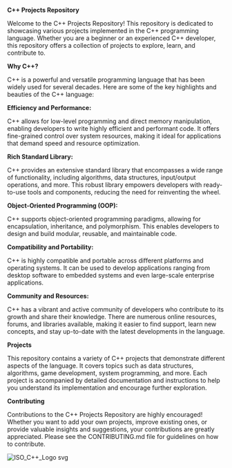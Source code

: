 **C++ Projects Repository**

Welcome to the C++ Projects Repository! This repository is dedicated to showcasing various projects implemented in the C++ programming language. Whether you are a beginner or an experienced C++ developer, this repository offers a collection of projects to explore, learn, and contribute to.

**Why C++?**

C++ is a powerful and versatile programming language that has been widely used for several decades. Here are some of the key highlights and beauties of the C++ language:

**Efficiency and Performance:**

C++ allows for low-level programming and direct memory manipulation, enabling developers to write highly efficient and performant code. It offers fine-grained control over system resources, making it ideal for applications that demand speed and resource optimization.

**Rich Standard Library:**

C++ provides an extensive standard library that encompasses a wide range of functionality, including algorithms, data structures, input/output operations, and more. This robust library empowers developers with ready-to-use tools and components, reducing the need for reinventing the wheel.

**Object-Oriented Programming (OOP):**

C++ supports object-oriented programming paradigms, allowing for encapsulation, inheritance, and polymorphism. This enables developers to design and build modular, reusable, and maintainable code.

**Compatibility and Portability:**

C++ is highly compatible and portable across different platforms and operating systems. It can be used to develop applications ranging from desktop software to embedded systems and even large-scale enterprise applications.

**Community and Resources:**

C++ has a vibrant and active community of developers who contribute to its growth and share their knowledge. There are numerous online resources, forums, and libraries available, making it easier to find support, learn new concepts, and stay up-to-date with the latest developments in the language.

**Projects**

This repository contains a variety of C++ projects that demonstrate different aspects of the language. It covers topics such as data structures, algorithms, game development, system programming, and more. Each project is accompanied by detailed documentation and instructions to help you understand its implementation and encourage further exploration.

**Contributing**

Contributions to the C++ Projects Repository are highly encouraged! Whether you want to add your own projects, improve existing ones, or provide valuable insights and suggestions, your contributions are greatly appreciated. Please see the CONTRIBUTING.md file for guidelines on how to contribute.


![ISO_C++_Logo svg](https://github.com/MohammadHoseinJafari/CPP-Project/assets/69847503/2013fa5f-4d7c-4dc7-a464-04a7a586971a)


